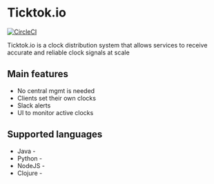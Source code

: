 # Ticktok.io
[![CircleCI](https://circleci.com/gh/ticktok-io/ticktok.io.svg?style=svg)](https://circleci.com/gh/ticktok-io/ticktok.io)

Ticktok.io is a clock distribution system that allows services to receive accurate and reliable clock signals at scale

## Main features
* No central mgmt is needed 
* Clients set their own clocks
* Slack alerts 
* UI to monitor active clocks

## Supported languages 
* Java - 
* Python - 
* NodeJS - 
* Clojure -   
